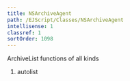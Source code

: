 ```yaml
---
title: NSArchiveAgent
path: /EJScript/Classes/NSArchiveAgent
intellisense: 1
classref: 1
sortOrder: 1098
---
```



ArchiveList functions of all kinds




1. autolist

